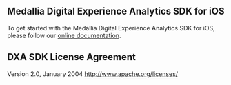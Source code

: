 ## Medallia Digital Experience Analytics SDK for iOS
To get started with the Medallia Digital Experience Analytics SDK for iOS, please follow our [online documentation](https://decibel-documentation.gitbook.io/decibelsdk).

## DXA SDK License Agreement
Version 2.0, January 2004 http://www.apache.org/licenses/
